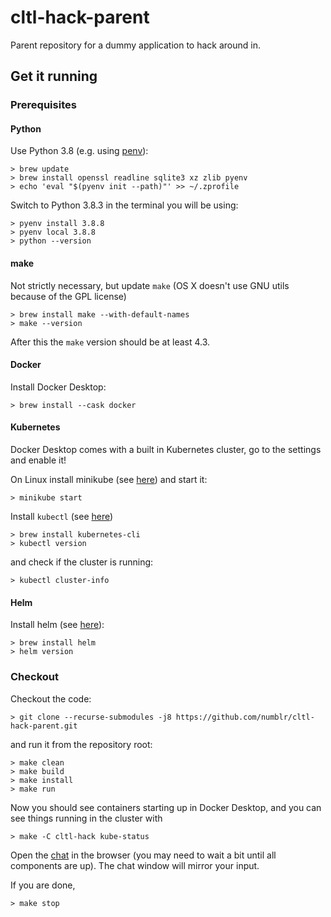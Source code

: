 # cltl-hack-parent

Parent repository for a dummy application to hack around in.

## Get it running

### Prerequisites

#### Python

Use Python 3.8 (e.g. using [penv](https://github.com/pyenv/pyenv#homebrew-on-macos)):

    > brew update
    > brew install openssl readline sqlite3 xz zlib pyenv
    > echo 'eval "$(pyenv init --path)"' >> ~/.zprofile

Switch to Python 3.8.3 in the terminal you will be using:

    > pyenv install 3.8.8
    > pyenv local 3.8.8
    > python --version
    
#### make

Not strictly necessary, but update `make` (OS X doesn't use GNU utils because of the GPL license)

    > brew install make --with-default-names
    > make --version

After this the `make` version should be at least 4.3.

#### Docker

Install Docker Desktop:

    > brew install --cask docker

#### Kubernetes

Docker Desktop comes with a built in Kubernetes cluster, go to the settings and enable it!

On Linux install minikube (see [here](https://minikube.sigs.k8s.io/docs/start/)) and start it:
    
    > minikube start

Install `kubectl` (see [here](https://kubernetes.io/de/docs/tasks/tools/install-kubectl/))

    > brew install kubernetes-cli
    > kubectl version

and check if the cluster is running:

    > kubectl cluster-info

#### Helm

Install helm (see [here](https://helm.sh/docs/intro/install/)):

    > brew install helm
    > helm version
    
    
### Checkout

Checkout the code:

    > git clone --recurse-submodules -j8 https://github.com/numblr/cltl-hack-parent.git

and run it from the repository root:

    > make clean
    > make build
    > make install
    > make run
    
Now you should see containers starting up in Docker Desktop, and you can see things running in the cluster with
    
    > make -C cltl-hack kube-status
    
Open the [chat](localhost/chat/static/chat.html) in the browser (you may need to wait a bit until all components are up). The chat window will mirror your input. 

If you are done,

    > make stop
